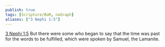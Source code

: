 ```yaml
---
publish: true
tags: [Scripture/BoM, noGraph]
aliases: ["3 Nephi 1:5"]
---
```

[3 Nephi 1:5](https://churchofjesuschrist.org/study/scriptures/bofm/3-ne/1?lang=eng&id=p5#p5) But there were some who began to say that the time was past for the words to be fulfilled, which were spoken by Samuel, the Lamanite.
